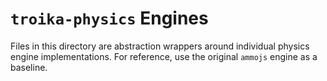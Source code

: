 # `troika-physics` Engines

Files in this directory are abstraction wrappers around individual physics engine implementations. For reference, use the original `ammojs` engine as a baseline.